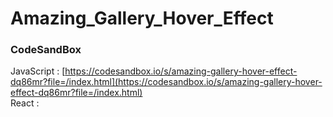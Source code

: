 # Amazing_Gallery_Hover_Effect

### CodeSandBox

JavaScript : [https://codesandbox.io/s/amazing-gallery-hover-effect-dq86mr?file=/index.html](https://codesandbox.io/s/amazing-gallery-hover-effect-dq86mr?file=/index.html) \
React : []()
